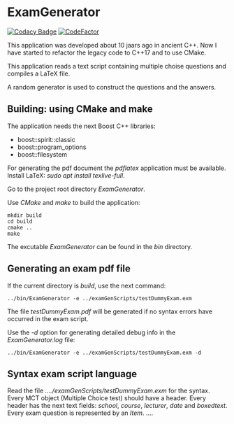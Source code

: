 # ExamGenerator

[![Codacy Badge](https://api.codacy.com/project/badge/Grade/be97a480b1114b2abfe83f4552011489)](https://www.codacy.com/app/josokw/ExamGenerator?utm_source=github.com&amp;utm_medium=referral&amp;utm_content=josokw/ExamGenerator&amp;utm_campaign=Badge_Grade)
[![CodeFactor](https://www.codefactor.io/repository/github/josokw/examgenerator/badge)](https://www.codefactor.io/repository/github/josokw/examgenerator)

This application was developed about 10 jaars ago in ancient C++.
Now I have started to refactor the legacy code to C++17 and to use CMake.

This application reads a text script containing multiple choise questions
and compiles a LaTeX file.

A random generator is used to construct the questions and the answers.

## Building: using CMake and make

The application needs the next Boost C++ libraries:

- boost::spirit::classic
- boost::program_options
- boost::filesystem
  
For generating the pdf document the *pdflatex* application must be available.
Install LaTeX: *sudo apt install texlive-full*.

Go to the project root directory *ExamGenerator*.

Use *CMake* and *make* to build the application:

    mkdir build
    cd build
    cmake ..
    make

The excutable *ExamGenerator* can be found in the *bin* directory.

## Generating an exam pdf file

If the current directory is *build*, use the next command:

    ../bin/ExamGenerator -e ../examGenScripts/testDummyExam.exm

The file *testDummyExam.pdf* will be generated if no syntax errors have occurred in the exam script.

Use the *-d* option for generating detailed debug info in the *ExamGenerator.log* file:

    ../bin/ExamGenerator -e ../examGenScripts/testDummyExam.exm -d


## Syntax exam script language

Read the file *..../examGenScripts/testDummyExam.exm* for the syntax. Every MCT object (Multiple Choice test) should have a header.
Every header has the next text fields: *school*, *course*, *lecturer*, *date* and *boxedtext*.
Every exam question is represented by an *Item*. ....




